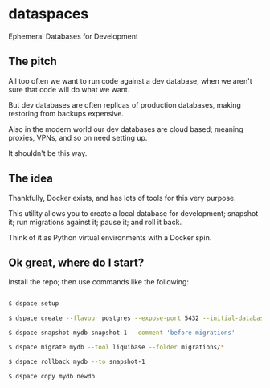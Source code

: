 # dataspaces
Ephemeral Databases for Development

## The pitch

All too often we want to run code against a dev database, when we aren't sure that code will do what we want.

But dev databases are often replicas of production databases, making restoring from backups expensive. 

Also in the modern world our dev databases are cloud based; meaning proxies, VPNs, and so on need setting up. 

It shouldn't be this way.

## The idea

Thankfully, Docker exists, and has lots of tools for this very purpose.

This utility allows you to create a local database for development; snapshot it; run migrations against it; pause it; and roll it back. 

Think of it as Python virtual environments with a Docker spin. 

## Ok great, where do I start?

Install the repo; then use commands like the following:

```bash

$ dspace setup

$ dspace create --flavour postgres --expose-port 5432 --initial-database my-db --name my-db

$ dspace snapshot mydb snapshot-1 --comment 'before migrations'

$ dspace migrate mydb --tool liquibase --folder migrations/*

$ dspace rollback mydb --to snapshot-1

$ dspace copy mydb newdb 

```